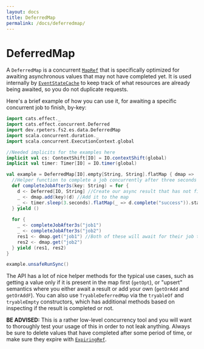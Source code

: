 ```yaml
---
layout: docs
title: DeferredMap
permalink: /docs/deferredmap/
---
```

# DeferredMap
A `DeferredMap` is a concurrent [`MapRef`](mapref.md) that is specifically optimized for awaiting asynchronous values that may not have completed yet.
It is used internally by [`EventStateCache`](eventstatecache.md) to keep track of what resources are already being awaited, so you do not duplicate requests.

Here's a brief example of how you can use it, for awaiting a specific concurrent job to finish, by-key:

```scala mdoc:silent
import cats.effect._
import cats.effect.concurrent.Deferred
import dev.rpeters.fs2.es.data.DeferredMap
import scala.concurrent.duration._
import scala.concurrent.ExecutionContext.global

//Needed implicits for the examples here
implicit val cs: ContextShift[IO] = IO.contextShift(global)
implicit val timer: Timer[IO] = IO.timer(global)

val example = DeferredMap[IO].empty[String, String].flatMap { dmap =>
  //Helper function to complete a job concurrently after three seconds
  def completeJobAfter3s(key: String) = for {
    d <- Deferred[IO, String] //Create our async result that has not finished yet
    _ <- dmap.add(key)(d) //Add it to the map
    _ <- timer.sleep(3.seconds).flatMap(_ => d.complete("success")).start //Complete it asynchronously
  } yield ()
  
  for {
    _ <- completeJobAfter3s("job1")
    _ <- completeJobAfter3s("job2")
    res1 <- dmap.get("job1") //Both of these will await for their job to finish
    res2 <- dmap.get("job2")
  } yield (res1, res2)
}
```
```scala mdoc
example.unsafeRunSync()
```

The API has a lot of nice helper methods for the typical use cases, such as getting a value only if it is present in the map first (`getOpt`), or "upsert" semantics where you either await a result or add your own (`getOrAdd` and `getOrAddF`).
You can also use `TryableDeferredMap` via the `tryableOf` and `tryableEmpty` constructors, which has additional methods based on inspecting if the result is completed or not.

**BE ADVISED:** This is a rather low-level concurrency tool and you will want to thoroughly test your usage of this in order to not leak anything.
Always be sure to delete values that have completed after some period of time, or make sure they expire with [`ExpiringRef`](expiringref.md).
